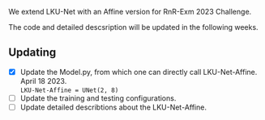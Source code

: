 We extend LKU-Net with an Affine version for RnR-Exm 2023 Challenge.

The code and detailed descsription will be updated in the following weeks.


## Updating
- [x] Update the Model.py, from which one can directly call LKU-Net-Affine. April 18 2023.\
      ```
      LKU-Net-Affine = UNet(2, 8)
      ```
- [ ] Update the training and testing configurations.
- [ ] Update detailed describtions about the LKU-Net-Affine.
